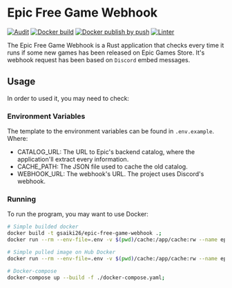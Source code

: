 # Epic Free Game Webhook
[![Audit](https://github.com/GSaiki26/epic-free-game-webhook/actions/workflows/audit.yaml/badge.svg)](https://github.com/GSaiki26/epic-free-game-webhook/actions/workflows/audit.yaml) [![Docker build](https://github.com/GSaiki26/epic-free-game-webhook/actions/workflows/docker-build.yaml/badge.svg)](https://github.com/GSaiki26/epic-free-game-webhook/actions/workflows/docker-build.yaml) [![Docker publish by push](https://github.com/GSaiki26/epic-free-game-webhook/actions/workflows/docker-push.yaml/badge.svg)](https://github.com/GSaiki26/epic-free-game-webhook/actions/workflows/docker-push.yaml) [![Linter](https://github.com/GSaiki26/epic-free-game-webhook/actions/workflows/linter.yaml/badge.svg)](https://github.com/GSaiki26/epic-free-game-webhook/actions/workflows/linter.yaml)

The Epic Free Game Webhook is a Rust application that checks every time it runs if some new games has been released on Epic Games Store.
It's webhook request has been based on ``Discord`` embed messages.

## Usage
In order to used it, you may need to check:

### Environment Variables
The template to the environment variables can be found in `.env.example`. Where:
* CATALOG_URL: The URL to Epic's backend catalog, where the application'll extract every information.
* CACHE_PATH: The JSON file used to cache the old catalog.
* WEBHOOK_URL: The webhook's URL. The project uses Discord's webhook.

### Running
To run the program, you may want to use Docker:
```sh
# Simple builded docker
docker build -t gsaiki26/epic-free-game-webhook .;
docker run --rm --env-file=.env -v $(pwd)/cache:/app/cache:rw --name epic-free-game-webhook gsaiki26/epic-free-game-webhook;

# Simple pulled image on Hub Docker
docker run --rm --env-file=.env -v $(pwd)/cache:/app/cache:rw --name epic-free-game-webhook gsaiki26/epic-free-game-webhook;

# Docker-compose
docker-compose up --build -f ./docker-compose.yaml;

```
